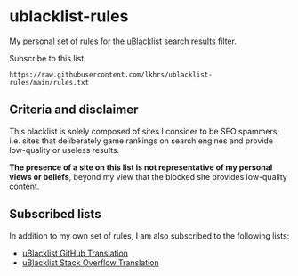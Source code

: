 # ublacklist-rules

My personal set of rules for the [uBlacklist](https://github.com/iorate/ublacklist) search results filter.

Subscribe to this list:

```
https://raw.githubusercontent.com/lkhrs/ublacklist-rules/main/rules.txt
```

## Criteria and disclaimer

This blacklist is solely composed of sites I consider to be SEO spammers; i.e. sites that deliberately game rankings on search engines and provide low-quality or useless results.

**The presence of a site on this list is not representative of my personal views or beliefs**, beyond my view that the blocked site provides low-quality content.

## Subscribed lists

In addition to my own set of rules, I am also subscribed to the following lists:

 - [uBlacklist GitHub Translation](https://github.com/arosh/ublacklist-github-translation)
 - [uBlacklist Stack Overflow Translation](https://github.com/arosh/ublacklist-stackoverflow-translation)
